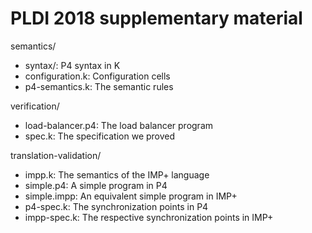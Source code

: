PLDI 2018 supplementary material
================================

semantics/
- syntax/: P4 syntax in K
- configuration.k: Configuration cells
- p4-semantics.k: The semantic rules
    
verification/
- load-balancer.p4: The load balancer program
- spec.k: The specification we proved

translation-validation/
- impp.k: The semantics of the IMP+ language
- simple.p4: A simple program in P4
- simple.impp: An equivalent simple program in IMP+
- p4-spec.k: The synchronization points in P4
- impp-spec.k: The respective synchronization points in IMP+
    
